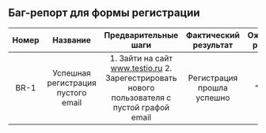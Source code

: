 Баг-репорт для формы регистрации
---------------------

|Номер|Название|Предварительные шаги|Фактический результат|Ожидаемый результат|Серьезность|Приоритет|
|:---:|:---:|:---:|:---:|:---:|:---:|:---:|
|BR-1|Успешная регистрация пустого email|1. Зайти на сайт www.testio.ru 2. Зарегестрировать нового пользователя с пустой графой email|Регистрация прошла успешно|Ошибка “Введите email”|Средняя|Низкий|
